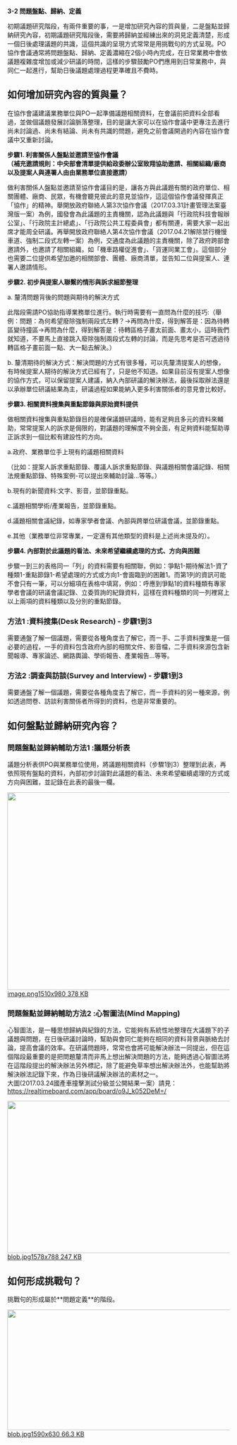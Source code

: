 <p><strong>3-2 問題盤點、歸納、定義</strong></p>

<p>初期議題研究階段，有兩件重要的事，一是增加研究內容的質與量，二是盤點並歸納研究內容，初期議題研究階段後，需要將歸納並經練出來的洞見定義清楚，形成一個日後處理議題的共識，這個共識的呈現方式常常是用挑戰句的方式呈現。PO協作會議通常將問題盤點、歸納、定義濃縮在2個小時內完成，在日常業務中會依議題複雜度增加或減少研議的時間，這樣的步驟鼓勵PO們應用到日常業務中，與同仁一起進行，幫助日後議題處理過程更準確且不費時。</p>

<h2>如何增加研究內容的質與量？</h2>

<p>在協作會議建議業務單位與PO一起準備議題相關資料，在會議前把資料全部看過，並做個議題發展討論脈落整理，目的是讓大家可以在協作會議中更專注去進行尚未討論過、尚未有結論、尚未有共識的問題，避免之前會議開過的內容在協作會議中又重新討論。</p>

<p><strong>步驟1. 利害關係人盤點並邀請至協作會議</strong><br><strong>（補充邀請規則：中央部會清單提供給政委辦公室致翔協助邀請、相關組織/廠商以及提案人與連署人由由業務單位直接邀請）</strong></p>

<p>做利害關係人盤點並邀請至協作會議目的是，讓各方與此議題有關的政府單位、相關團體、廠商、民眾，有機會聽見彼此的意見並協作，這這個協作會議發揮真正「協作」的精神。舉開放政府聯絡人第3次協作會議（2017.03.31計畫管理法案臺灣版一案）為例，國發會為此議題的主責機關，認為此議題與「行政院科技會報辦公室」、「行政院主計總處」、「行政院公共工程委員會」都有關連，需要大家一起出席才能周全研議。再舉開放政府聯絡人第4次協作會議（2017.04.21解除禁行機慢車道、強制二段式左轉一案）為例，交通度為此議題的主責機關，除了政府跨部會邀請外，也邀請了相關組織，如「機車路權促進會」、「貨運同業工會」。這個部分也需要二位提供希望加邀的相關部會、團體、廠商清單，並告知二位與提案人、連署人邀請情形。</p>

<p><strong>步驟2. 初步與提案人聯繫的情形與訴求細節整理</strong></p>

<p>a. 釐清問題背後的問題與期待的解決方式</p>

<p>此階段需請PO協助指導業務單位進行。執行時需要有一直問為什麼的技巧:（舉例：問題：為何希望廢除強制兩段式左轉？-&gt;再問為什麼，得到解答是：因為待轉區變待撞區-&gt;再問為什麼，得到解答是：待轉區格子畫太前面、畫太小，這時我們就知道，不要馬上直接跳入廢除強制兩段式左轉的討論，而是先思考是否可透過待轉區格子畫前面一點、大一點去解決。）</p>

<p>b. 釐清期待的解決方式：解決問題的方式有很多種，可以先釐清提案人的想像，有時候提案人期待的解決方式已經有了，只是他不知道。如果目前沒有提案人想像的協作方式，可以保留提案人建議，納入內部研議的解決辦法，最後採取辦法還是以承辦單位研議結果為主，研議過程如果能納入更多利害關係者的意見會比較好。</p>

<p><strong>步驟3. 相關資料搜集與重點節錄與原始資料提供</strong></p>

<p>做相關資料搜集與重點節錄目的是確保議題研議時，能有足夠且多元的資料來輔助，常常提案人的訴求是侷限的，對議題的理解度不夠全面，有足夠資料能幫助導正訴求到一個比較有建設性的方向。</p>

<p>a.政府、業務單位手上現有的議題相關資料</p>

<p>（比如：提案人訴求重點節錄、覆議人訴求重點節錄、與議題相關會議記錄、相關法規重點節錄、特殊案例-可以提出來輔助討論...等等。）</p>

<p>b.現有的新聞資料:文字、影音，並節錄重點。</p>

<p>c.議題相關學術/產業報告，並節錄重點。</p>

<p>d.議題相關會議紀錄，如專家學者會議、內部與跨單位研議會議，並節錄重點。</p>

<p>e.其他（業務單位非常專業，一定還有其他類型的資料是上述尚未提及的）。</p>

<p><strong>步驟4. 內部對於此議題的看法、未來希望繼續處理的方式、方向與困難</strong></p>

<p>步驟一到三的表格同一「列」的資料需要有相關聯，例如：爭點1-期待解法1-資了種類1-重點節錄1-希望處理的方式或方向1-會面臨到的困難1。而第1列的資訊可能不會只有一筆，可以分細項在表格中填寫，例如：呼應到爭點1的資料種類有專家學者會議的研議會議記錄、立委質詢的紀錄資料，這樣在資料種類的同一列裡寫上以上兩項的資料種類以及分別的重點節錄。</p>

<h3>方法1 :資料搜集(Desk Research) - 步驟1到3</h3>

<p>需要通盤了解一個議題，需要從各種角度去了解它，而ㄧ手、二手資料搜集是一個必要的過程，一手的資料包含政府內部的相關文件、影音檔，二手資料來源包含新聞報導、專家論述、網路輿論、學術報告、產業報告...等等。</p>

<h3>方法2 :調查與訪談(Survey and Interview) - 步驟1到3</h3>

<p>需要通盤了解一個議題，需要從各種角度去了解它，而ㄧ手資料的另一種來源，例如透過問卷、訪談利害關係者所得到的資料，也是非常重要的。</p>

<h2>如何盤點並歸納研究內容？</h2>

<h3>問題盤點並歸納輔助方法1 :議題分析表</h3>

<p>議題分析表供PO與業務單位使用，將議題相關資料（步驟1到3）整理到此表，再依照現有盤點的資料，內部初步討論對此議題的看法、未來希望繼續處理的方式或方向與困難，並記錄在此表的最後一欄。<br><div class="lightbox-wrapper"><a data-download-href="https://talk.pdis.nat.gov.tw/uploads/default/4eb1a6d016d5181b492a687c12986c278bc2e70a" href="https://talk.pdis.nat.gov.tw/uploads/default/original/1X/4eb1a6d016d5181b492a687c12986c278bc2e70a.png" class="lightbox" title="image.png"><img src="https://talk.pdis.nat.gov.tw/uploads/default/optimized/1X/4eb1a6d016d5181b492a687c12986c278bc2e70a_1_690x447.png" width="690" height="447"><div class="meta">
<span class="filename">image.png</span><span class="informations">1510x980 378 KB</span><span class="expand"></span>
</div></a></div></p>

<h3>問題盤點並歸納輔助方法2 :心智圖法(Mind Mapping)</h3>

<p>心智圖法，是一種思想歸納與紀錄的方法，它能夠有系統性地整理在大議題下的子議題與問題，在日後研議討論時，幫助與會同仁能夠在相同的資料背景與脈絡去討論，提高會議的效率。在研議問題時，常常也會將可能解決辦法一同提出，但在這個階段最重要的是把問題釐清而非馬上想出解決問題的方法，能夠透過心智圖法將在這階段提出的解決辦法另外標記，除了能避免草率想出解決辦法外，也能幫助將解決辦法記錄下來，作為日後研議解決辦法的素材之一。<br>大圖(2017.03.24國產車撞擊測試分級並公開結果一案）請見：<a href="https://realtimeboard.com/app/board/o9J_k052DeM=/">https://realtimeboard.com/app/board/o9J_k052DeM=/</a></p>

<p><div class="lightbox-wrapper"><a data-download-href="https://talk.pdis.nat.gov.tw/uploads/default/5a0b56fa93c5275a554bbd945beb11c53a17cccb" href="https://talk.pdis.nat.gov.tw/uploads/default/original/1X/5a0b56fa93c5275a554bbd945beb11c53a17cccb.jpg" class="lightbox" title="blob.jpg"><img src="https://talk.pdis.nat.gov.tw/uploads/default/optimized/1X/5a0b56fa93c5275a554bbd945beb11c53a17cccb_1_690x344.jpg" width="690" height="344"><div class="meta">
<span class="filename">blob.jpg</span><span class="informations">1578x788 247 KB</span><span class="expand"></span>
</div></a></div></p>

<h2>如何形成挑戰句？</h2>

<p>挑戰句的形成屬於**問題定義**的階段。</p>

<p><div class="lightbox-wrapper"><a data-download-href="https://talk.pdis.nat.gov.tw/uploads/default/3f2b988b928ea4011f0653802b8798fcce20203c" href="https://talk.pdis.nat.gov.tw/uploads/default/original/1X/3f2b988b928ea4011f0653802b8798fcce20203c.jpg" class="lightbox" title="blob.jpg"><img src="https://talk.pdis.nat.gov.tw/uploads/default/optimized/1X/3f2b988b928ea4011f0653802b8798fcce20203c_1_690x273.jpg" width="690" height="273"><div class="meta">
<span class="filename">blob.jpg</span><span class="informations">1590x630 66.3 KB</span><span class="expand"></span>
</div></a></div></p>
